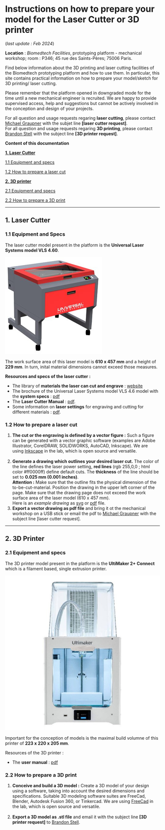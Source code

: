# Instructions on how to prepare your model for the Laser Cutter or 3D printer

(*last update : Feb 2024*)

**Location** : *Biomedtech Facilities*, prototyping platform - mechanical workshop; room : P346; 45 rue des Saints-Pères; 75006 Paris.

Find below information about the 3D printing and  laser cutting facilities of the Biomedtech prototyping platform and how to use them. In particular, this site contains practical information on how to prepare your model/sketch for 3D printing/ laser cutting. 

Please remember that the platform opened in downgraded mode for the time until a new mechanical engineer is recruited. We are happy to provide supervised access, help and suggestions but cannot be actively involved in the conception and design of your projects. 

For all question and usage requests regaring **laser cutting**, please contact [Michael Graupner](mailto:michael.graupner@u-paris.fr) with the subjet line **[laser cutter request]**. <br>
For all question and usage requests regaring **3D printing**, please contact [Brandon Stell](mailto:brandon.stell@u-paris.fr) with the subject line **[3D printer request]**.

**Content of this documentation**

[**1. Laser Cutter**](#1-laser-cutter)

[1.1 Equipment and specs](#11-equipment-and-specs)

[1.2 How to prepare a laser cut](#12-how-to-prepare-a-laser-cut)

[**2. 3D printer**](#2-3d-printer)

[2.1 Equipment and specs](#21-equipment-and-specs)

[2.2 How to prepare a 3D print](#22-how-to-prepare-a-3d-print)



-----

## 1. Laser Cutter

### 1.1 Equipment and Specs

The laser cutter model present in the platform is the **Universal Laser Systems model VLS 4.60**. 

![Universal Laser Systems model VLS 4.60](misc/laser-img.jpg)

The work surface area of this laser model is  **610 x 457 mm** and a height of **229 mm**. In turn, inital material dimensions cannot exceed those measures. 

**Resources and specs of the laser cutter :** <br> 

* The library of **materials the laser can cut and engrave** :  [website](https://www.ulsinc.com/material/materials-library)
* The brochure of the Universal Laser Systems model VLS 4.6 model with the **system specs** : [pdf](misc/Brochure_ULS_VLS4.60.pdf)
* The **Laser Cutter Manual** : [pdf](misc/VLS460_Laser_Cutter_Manual.pdf). 
* Some information on **laser settings** for engraving and cutting for different materials : [pdf](misc/Universal-Laser-Engraver-Settings-1_13_2020.pdf).  



### 1.2 How to prepare a laser cut

1. **The cut or the engraving is defined by a vector figure :** Such a figure can be generated with a vector graphic software (examples are Adobe Illustrator, CorelDRAW, SOLIDWORKS, AutoCAD, Inkscape). We are using [Inkscape](https://inkscape.org/) in the lab, which is open source and versatile. <br><br>
2. **Generate a drawing which outlines your desired laser cut.** The color of the line defines the laser power setting, **red lines** (rgb 255,0,0 ; html color #ff0000ff) define default cuts. The **thickness** of the line should be set to **0.025 mm (0.001 inches)**. <br> **Attention :** Make sure that the outline fits the physical dimension of the to-be-cut-material. Position the drawing in the upper left corner of the page. Make sure that the drawing page does not exceed the work surface area of the laser model (610 x 457 mm). <br>
   Here is an *example drawing* as [svg](misc/mirrorShape.svg) or [pdf](misc/mirrorShape.pdf) file. 
3. **Export a vector drawing as pdf file** and bring it ot the mechanical workshop on a USB stick or email the pdf to [Michael Graupner](mailto:michael.graupner@u-paris.fr) with the subject line [laser cutter request]. 

----

## 2. 3D Printer

### 2.1 Equipment and specs

The 3D printer  model present in the platform is the **UltiMaker 2+ Connect** which is a filament based, single extrusion printer. 

![UltiMaker 2+ Connect](misc/printer-img.png)

Important for the conception of models is the maximal build volumne of this printer of **223 x 220 x 205 mm**. 


Resources of the 3D printer : <br> 

* The **user manual** :  [pdf](misc/EN-Ultimaker_2_Connect-User_manual.pdf)

### 2.2 How to prepare a 3D print

1. **Conceive and build a 3D model :** Create a 3D model of your design using a software, taking into account the desired dimensions and specifications. Suitable 3D modeling software suites are FreeCad, Blender, Autodesk Fusion 360, or Tinkercad. We are using [FreeCad](https://www.freecad.org/) in the lab, which is open source and versatile. <br><br>
2. **Export a 3D model as .stl file** and email it with the subject line **[3D printer request]** to [Brandon Stell](mailto:brandon.stell@u-paris.fr). 



